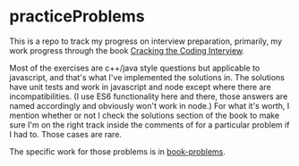 # practiceProblems

This is a repo to track my progress on interview preparation, primarily, my work progress through the book [Cracking the Coding Interview](https://www.amazon.com/Cracking-Coding-Interview-Fourth-Programming/dp/145157827X/ref=sr_1_7?ie=UTF8&qid=1541612667&sr=8-7&keywords=cracking+the+coding+interview).

Most of the exercises are c++/java style questions but applicable to javascript, and that's what I've implemented the solutions in.  The solutions have unit tests and work in javascript and node except where there are incompatibilities.  (I use ES6 functionality here and there, those answers are named accordingly and obviously won't work in node.)  For what it's worth, I mention whether or not I check the solutions section of the book to make sure I'm on the right track inside the comments of for a particular problem if I had to.  Those cases are rare.

The specific work for those problems is in [book-problems](book-problems). 
